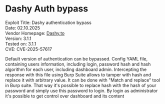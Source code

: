 # Dashy Auth bypass
Exploit Title: Dashy authentication bypass\
Date: 02.10.2025\
Vendor Homepage: [Dashy.to](https://dashy.to/)\
Version: 3.1.1\
Tested on: 3.1.1\
CVE: CVE-2025-57617

Default version of authentication can be bypassed. Config YAML file, containing users information, including login, password hash and hash algorithm for each user, including dashboard admin. Intercepting the response with this file using Burp Suite allows to tamper with hash and replace it with arbitrary value. It can be done with "Match and replace" tool in Burp suite. That way it's possible to replace hash with the hash of your password and simply use this password to login. By login as administrator it's possible to get control over dashboard and its content
